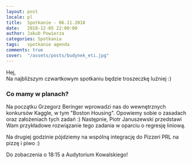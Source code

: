 ```yaml
---
layout: post
locale: pl
title:  Spotkanie - 06.11.2018
date:   2018-12-05 22:00:00
author: Jakub Powierza
categories: Spotkania
tags:	spotkanie agenda
comments: true
cover:  "/assets/posts/budynek_eti.jpg"
---
```


Hej,  
Na najbliższym czwartkowym spotkaniu będzie troszeczkę luźniej :)

### Co mamy w planach?

Na początku Grzegorz Beringer wprowadzi nas do wewnętrznych konkursów Kaggle, w tym "Boston Housing". Opowiemy sobie o zasadach oraz
 założeniach tych zadań :) Następnie, Piotr Januszewski przedstawi Wam przykładowe rozwiązanie tego zadania w oparciu o regresję liniową.

Na drugiej godzinie pójdziemy na wspólną integrację do Pizzeri PRL na pizzę i piwo :)

Do zobaczenia o 18:15 a Audytorium Kowalskiego!

